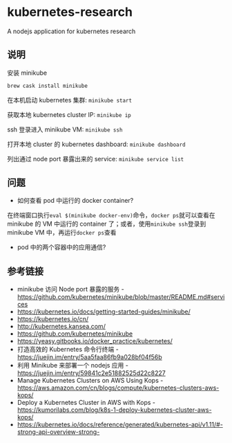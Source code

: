 # kubernetes-research

A nodejs application for kubernetes research

## 说明

安装 minikube

```bash
brew cask install minikube
```

在本机启动 kubernetes 集群: `minikube start`

获取本地 kubernetes cluster IP: `minikube ip`

ssh 登录进入 minikube VM: `minikube ssh`

打开本地 cluster 的 kubernetes dashboard: `minikube dashboard`

列出通过 node port 暴露出来的 service: `minikube service list`

## 问题

- 如何查看 pod 中运行的 docker container?

在终端窗口执行`eval $(minikube docker-env)`命令，`docker ps`就可以查看在 minikube 的 VM 中运行的 container 了；或者，使用`minikube ssh`登录到 minikube VM 中，再运行`docker ps`查看

- pod 中的两个容器中的应用通信?

## 参考链接

- minikube 访问 Node port 暴露的服务 - https://github.com/kubernetes/minikube/blob/master/README.md#services
- https://kubernetes.io/docs/getting-started-guides/minikube/
- https://kubernetes.io/cn/
- http://kubernetes.kansea.com/
- https://github.com/kubernetes/minikube
- https://yeasy.gitbooks.io/docker_practice/kubernetes/
- 打造高效的 Kubernetes 命令行终端 - https://juejin.im/entry/5aa5faa86fb9a028bf04f56b
- 利用 Minikube 来部署一个 nodejs 应用 - https://juejin.im/entry/59841c2e51882525d22c8227
- Manage Kubernetes Clusters on AWS Using Kops - https://aws.amazon.com/cn/blogs/compute/kubernetes-clusters-aws-kops/
- Deploy a Kubernetes Cluster in AWS with Kops - https://kumorilabs.com/blog/k8s-1-deploy-kubernetes-cluster-aws-kops/
- https://kubernetes.io/docs/reference/generated/kubernetes-api/v1.11/#-strong-api-overview-strong-
